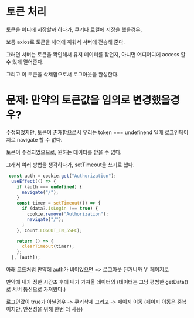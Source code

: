 # 토큰 처리

토큰을 어디에 저장할까 하다가, 쿠키나 로컬에 저장을 했을경우,

보통 axios로 토큰을 헤더에 끼워서 서버에 전송해 준다.

그러면 서버는 토큰을 확인해서 유저 데이터를 찾던지, 아니면 어디어디에 access 할 수 있게 열어준다.

그리고 이 토큰을 삭제함으로서 로그아웃을 완성한다.

# 문제: 만약의 토큰값을 임의로 변경했을경우?

수정되었지만, 토큰이 존재함으로서 우리는 token === undefinend 일때 로그인페이지로 navigate 할 수 없다.

토큰이 수정되었으므로, 원하는 데이터를 받을 수 없다.

그래서 여러 방법을 생각하다가, setTimeout을 쓰기로 했다.


```js
 const auth = cookie.get("Authorization");
  useEffect(() => {
    if (auth === undefined) {
      navigate("/");
    }
    const timer = setTimeout(() => {
      if (data?.isLogin !== true) {
        cookie.remove("Authorization");
        navigate("/");
      }
    }, Count.LOGOUT_IN_5SEC);

    return () => {
      clearTimeout(timer);
    };
  }, [auth]);
  ```

아래 코드처럼 만약에 auth가 비어있으면 => 로그아웃 된거니까 '/' 페이지로

만약에 내가 정한 시간초 후에 내가 가져올 데이터의 (데이터는 그냥 평범한 getData()로 서버 통신으로 가져왔다.)

로그인값이 true가 아닐경우 -> 쿠키삭제 그리고 -> 페이지 이동 (페이지 이동은 중복이지만, 안전성을 위해 한번 더 사용)

